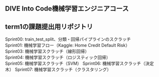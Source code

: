 ## DIVE Into Code機械学習エンジニアコース
## term1の課題提出用リポジトリ

Sprint00: train_test_split、分類・回帰パイプラインのスクラッチ  
Sprint01: 機械学習フロー（Kaggle: Home Credit Default Risk）  
Sprint03: 機械学習スクラッチ（線形回帰）  
Sprint04: 機械学習スクラッチ（ロジスティック回帰）  
Sprint05: 機械学習スクラッチ（SVM）
Sprint06: 機械学習スクラッチ（決定木）
Sprint07: 機械学習スクラッチ（クラスタリング）
